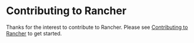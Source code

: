 # Contributing to Rancher

Thanks for the interest to contribute to Rancher. Please see [Contributing to Rancher](https://rancher.com/docs/rancher/v2.x/en/contributing/) to get started.
